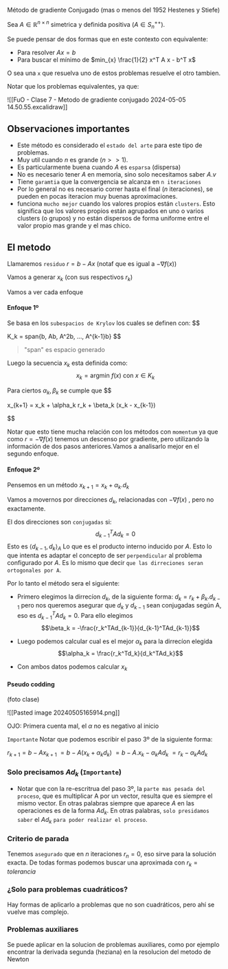 
Método de gradiente Conjugado (mas o menos del 1952 Hestenes y Stiefe)


Sea $A \in \mathbb{R}^{n \times n}$ simetrica y definida positiva ($A \in S_n^{++}$).

Se puede pensar de dos formas que en este contexto con equivalente:
- Para resolver $Ax = b$ 
- Para buscar el mínimo de $min_{x} \frac{1}{2} x^T A x - b^T x$ 

O sea una `x` que resuelva uno de estos problemas resuelve el otro tambien.

Notar que los problemas equivalentes, ya que:

![[FuO - Clase 7 - Metodo de gradiente conjugado 2024-05-05 14.50.55.excalidraw]]



## Observaciones importantes
- Este método es considerado el `estado del arte` para este tipo de problemas.
- Muy util cuando $n$ es grande ($n >> 1$).
- Es particularmente buena cuando $A$ es `esparsa` (dispersa)
- No es necesario tener $A$ en memoria, sino solo necesitamos saber $A.v$ 
- Tiene `garamtia` que la convergencia se alcanza en `n iteraciones`
- Por lo general no es necesario correr hasta el final ($n$ iteraciones), se pueden en pocas iteracion muy buenas aproximaciones.
- funciona `mucho mejor` cuando los valores  propios están `clusters`. Esto significa que los valores propios están agrupados en uno o varios clusters (o grupos) y no están dispersos de forma uniforme entre el valor propio mas grande y el mas chico.  



## El metodo

Llamaremos `residuo` $r = b - Ax$ (notaf que es igual a $-\nabla f(x)$) 

Vamos a generar $x_k$ (con sus respectivos $r_k$)

Vamos a ver cada enfoque


#### Enfoque 1º
Se basa en los `subespacios de Krylov` los cuales se definen con:
$$

K_k = span\{b, Ab, A^2b, ..., A^{k-1}b\}
$$
> "span" es espacio generado

Luego la secuencia $x_k$ esta definida como:
$$
x_k = \text{argmin }f(x) \text{ con } x \in K_k$$

Para ciertos $\alpha_k, \beta_k$ se cumple que 
$$

x_{k+1} = x_k + \alpha_k r_k + \beta_k (x_k - x_{k-1})

$$

Notar que esto tiene mucha relación con los métodos con `momentum` ya que como $r = -\nabla f(x)$ tenemos un descenso por gradiente, pero utilizando la información de dos pasos anteriores.Vamos a analisarlo mejor en el segundo  enfoque.


#### Enfoque 2º

Pensemos en un método $x_{k+1} = x_k + \alpha_k . d_k$ 

Vamos a movernos por direcciones $d_k$, relacionadas con $- \nabla f(x)$ , pero no exactamente.

El dos direcciones son `conjugadas` si: 
$$
d_{k-1}^T A d_k = 0
$$
Esto es $\langle d_{k-1}, d_k \rangle_A$ Lo que es el producto interno inducido por $A$. 
Esto lo que intenta es adaptar el concepto de ser `perpendicular` al problema configurado por $A$. 
Es lo mismo que decir `que las dirreciones seran ortogonales por A`. 


Por lo tanto el método sera el siguiente:

- Primero elegimos la dirrecíon $d_k$, de la siguiente forma:
		$d_k = r_k + \beta_k . d_{k-1}$ pero nos queremos asegurar que $d_{k}$ y $d_{k-1}$ sean conjugadas según A, eso es $d_{k-1}^T A d_k = 0$. 
		Para ello elegimos $$\beta_k = -\frac{r_k^TAd_{k-1}}{d_{k-1}^TAd_{k-1}}$$ 
		
- Luego podemos calcular cual es el mejor $\alpha_k$ para la dirrecíon elegida $$\alpha_k = \frac{r_k^Td_k}{d_k^TAd_k}$$
- Con ambos datos podemos calcular $x_{k}$ 

#### Pseudo codding 
(foto clase)

![[Pasted image 20240505165914.png]]

OJO: Primera cuenta mal, el $\alpha$ no es negativo al inicio

`Importante`
Notar que podemos escribir el paso 3º de la siguiente forma: 

$r_{k+1} = b - Ax_{k+1}$ 
	 $= b - A(x_k + \alpha_k d_k)$
	 $= b - A.x_k - \alpha_k A d_k$ 
     $= r_k - \alpha_k A d_k$  

### Solo precisamos $Ad_k$ (`Importante`)
- Notar que con la re-escritrua del paso 3º, la `parte mas pesada del proceso`, que es multiplicar A por un vector, resulta que es siempre el mismo vector. En otras palabras siempre que aparece $A$ en las operaciones es de la forma $Ad_k$.
		En otras palabras, `solo presidamos saber` el $Ad_k$ `para poder realizar el proceso`.


### Criterio de parada
Tenemos `asegurado` que en $n$ iteraciones $r_n = 0$, eso sirve para la solución exacta. De todas formas podemos buscar una aproximada con  $r_k = tolerancia$


### ¿Solo para problemas cuadráticos?
Hay formas de aplicarlo a problemas que no son cuadráticos, pero ahí se vuelve mas complejo.


### Problemas auxiliares
Se puede aplicar en la solucion de problemas auxiliares, como por ejemplo encontrar la derivada segunda (heziana) en la resolucion del metodo de Newton